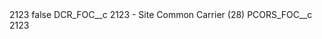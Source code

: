 <?xml version="1.0" encoding="UTF-8"?>
<CustomMetadata xmlns="http://soap.sforce.com/2006/04/metadata" xmlns:xsi="http://www.w3.org/2001/XMLSchema-instance" xmlns:xsd="http://www.w3.org/2001/XMLSchema">
    <label>2123</label>
    <protected>false</protected>
    <values>
        <field>DCR_FOC__c</field>
        <value xsi:type="xsd:string">2123 - Site Common Carrier (28)</value>
    </values>
    <values>
        <field>PCORS_FOC__c</field>
        <value xsi:type="xsd:string">2123</value>
    </values>
</CustomMetadata>
